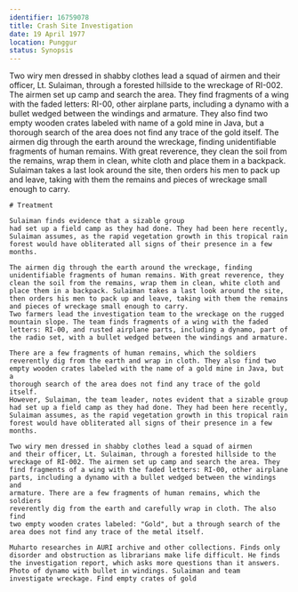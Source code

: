 ```yaml
---
identifier: 16759078
title: Crash Site Investigation
date: 19 April 1977 
location: Punggur
status: Synopsis
---
```


Two wiry men dressed in shabby clothes lead a squad of airmen
and their officer, Lt. Sulaiman, through a forested hillside to the
wreckage of RI-002. The airmen set up camp and search the area. They
find fragments of a wing with the faded letters: RI-00, other airplane
parts, including a dynamo with a bullet wedged between the windings and
armature. They also find
two empty wooden crates labeled with name of a gold mine in Java, but a
thorough search of the area does not find any trace of the gold itself. The airmen dig through the earth around the wreckage, finding unidentifiable fragments of human remains. With great reverence, they clean the soil from the remains, wrap them in clean, white cloth and place them in a backpack. Sulaiman takes a last look around the site, then orders his men to pack up and leave, taking with them the remains and pieces of wreckage small enough to carry. 







``` draft
# Treatment

Sulaiman finds evidence that a sizable group
had set up a field camp as they had done. They had been here recently,
Sulaiman assumes, as the rapid vegetation growth in this tropical rain
forest would have obliterated all signs of their presence in a few
months. 

The airmen dig through the earth around the wreckage, finding unidentifiable fragments of human remains. With great reverence, they clean the soil from the remains, wrap them in clean, white cloth and place them in a backpack. Sulaiman takes a last look around the site, then orders his men to pack up and leave, taking with them the remains and pieces of wreckage small enough to carry. 
Two farmers lead the investigation team to the wreckage on the rugged
mountain slope. The team finds fragments of a wing with the faded
letters: RI-00, and rusted airplane parts, including a dynamo, part of
the radio set, with a bullet wedged between the windings and armature.

There are a few fragments of human remains, which the soldiers
reverently dig from the earth and wrap in cloth. They also find two
empty wooden crates labeled with the name of a gold mine in Java, but a
thorough search of the area does not find any trace of the gold itself.
However, Sulaiman, the team leader, notes evident that a sizable group
had set up a field camp as they had done. They had been here recently,
Sulaiman assumes, as the rapid vegetation growth in this tropical rain
forest would have obliterated all signs of their presence in a few
months. 

Two wiry men dressed in shabby clothes lead a squad of airmen
and their officer, Lt. Sulaiman, through a forested hillside to the
wreckage of RI-002. The airmen set up camp and search the area. They
find fragments of a wing with the faded letters: RI-00, other airplane
parts, including a dynamo with a bullet wedged between the windings and
armature. There are a few fragments of human remains, which the soldiers
reverently dig from the earth and carefully wrap in cloth. The also find
two empty wooden crates labeled: "Gold", but a through search of the
area does not find any trace of the metal itself.

Muharto researches in AURI archive and other collections. Finds only
disorder and obstruction as librarians make life difficult. He finds
the investigation report, which asks more questions than it answers.
Photo of dynamo with bullet in windings. Sulaiman and team
investigate wreckage. Find empty crates of gold
```